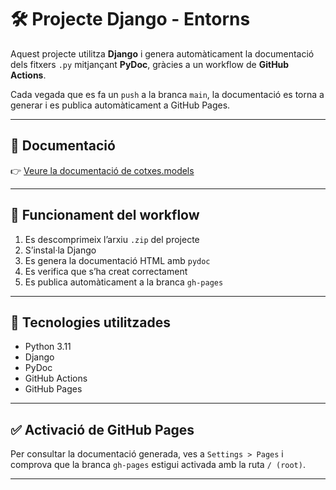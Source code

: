# 🛠️ Projecte Django - Entorns

Aquest projecte utilitza **Django** i genera automàticament la documentació dels fitxers `.py` mitjançant **PyDoc**, gràcies a un workflow de **GitHub Actions**.

Cada vegada que es fa un `push` a la branca `main`, la documentació es torna a generar i es publica automàticament a GitHub Pages.

---

## 📄 Documentació

👉 [Veure la documentació de cotxes.models](https://junjiewang.github.io/Projecte-Django-Entorns/cotxes.models.html)

---

## 🚀 Funcionament del workflow

1. Es descomprimeix l’arxiu `.zip` del projecte
2. S’instal·la Django
3. Es genera la documentació HTML amb `pydoc`
4. Es verifica que s’ha creat correctament
5. Es publica automàticament a la branca `gh-pages`

---

## 🔧 Tecnologies utilitzades

- Python 3.11  
- Django  
- PyDoc  
- GitHub Actions  
- GitHub Pages

---

## ✅ Activació de GitHub Pages

Per consultar la documentació generada, ves a `Settings > Pages` i comprova que la branca `gh-pages` estigui activada amb la ruta `/ (root)`.

---
